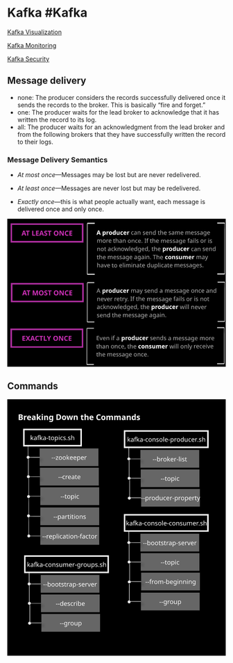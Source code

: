 # Kafka #Kafka


[Kafka Visualization](https://softwaremill.com/kafka-visualisation/)

[Kafka Monitoring](https://kafka.apache.org/documentation/#monitoring)

[Kafka Security]([https://kafka.apache.org/documentation/#security](https://kafka.apache.org/documentation/#security))


## Message delivery

* none: The producer considers the records successfully delivered once it sends the records to the broker. This is basically “fire and forget.”
* one: The producer waits for the lead broker to acknowledge that it has written the record to its log.
* all: The producer waits for an acknowledgment from the lead broker and from the following brokers that they have successfully written the record to their logs.

### **Message Delivery Semantics**

- _At most once_—Messages may be lost but are never redelivered.
    
- _At least once_—Messages are never lost but may be redelivered.
    
- _Exactly once_—this is what people actually want, each message is delivered once and only once.

![Kafka_Message_Delivery](Kafka_Message_Delivery.png)

## Commands

![Kafka_Commands](Kafka_Commands.png)
